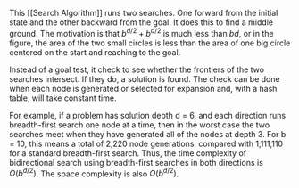 This [[Search Algorithm]] runs two searches. One forward from the initial state and the other backward from the goal. It does this to find a middle ground. The motivation is that $b^{d/2} + b^{d/2}$ is much less than $bd$, or in the figure, the area of the two small circles is less than the area of one big circle centered on the start and reaching to the goal.

Instead of a goal test, it check to see whether the frontiers of the two searches intersect. If they do, a solution is found. The check can be done when each node is generated or selected for expansion and, with a hash table, will take constant time.

For example, if a problem has solution depth d = 6, and each direction runs breadth-first search one node at a time, then in the worst case the two searches meet when they have generated all of the nodes at depth 3. For b = 10, this means a total of 2,220 node generations, compared with 1,111,110 for a standard breadth-first search. Thus, the time complexity of bidirectional search using breadth-first searches in both directions is $O(b^{d/2})$. The space complexity is also $O(b^{d/2})$.

